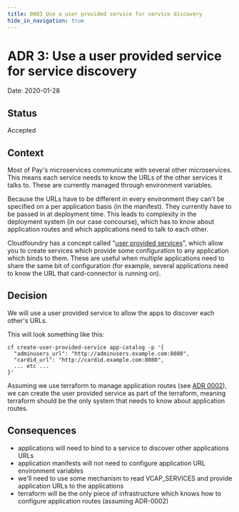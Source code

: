```yaml
---
title: 0003 Use a user provided service for service discovery
hide_in_navigation: true
---
```


# ADR 3: Use a user provided service for service discovery

Date: 2020-01-28

## Status

Accepted

## Context

Most of Pay's microservices communicate with several other microservices.
This means each service needs to know the URLs of the other services it talks
to. These are currently managed through environment variables.

Because the URLs have to be different in every environment they can't be specified
on a per application basis (in the manifest). They currently have to be
passed in at deployment time. This leads to complexity in the deployment
system (in our case concourse), which has to know about application routes
and which applications need to talk to each other.

Cloudfoundry has a concept called "[user provided services](https://docs.cloudfoundry.org/devguide/services/user-provided.html#credentials)",
which allow you to create services which provide some configuration to any
application which binds to them. These are useful when multiple applications
need to share the same bit of configuration (for example, several applications
need to know the URL that card-connector is running on).

## Decision

We will use a user provided service to allow the apps to discover each other's URLs.

This will look something like this:

```shell
cf create-user-provided-service app-catalog -p '{
  "adminusers_url": "http://adminusers.example.com:8080",
  "cardid_url": "http://cardid.example.com:8080",
  ... etc ...
}'
```

Assuming we use terraform to manage application routes (see [ADR 0002](0002-use-terraform-to-manage-the-environment-skeleton.html)),
we can create the user provided service as part of the terraform, meaning
terraform should be the only system that needs to know about application
routes.

## Consequences

* applications will need to bind to a service to discover other applications URLs
* application manifests will not need to configure application URL environment variables
* we'll need to use some mechanism to read VCAP_SERVICES and provide application URLs to the applications
* terraform will be the only piece of infrastructure which knows how to configure application routes (assuming ADR-0002)
